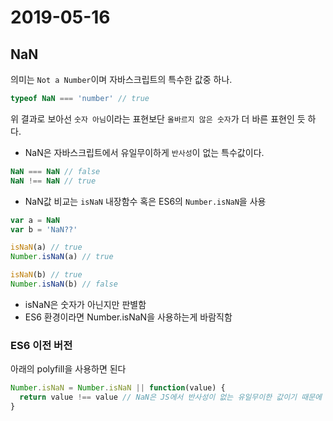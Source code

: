 # 2019-05-16

## NaN
의미는 `Not a Number`이며 자바스크립트의 특수한 값중 하나.

```javascript
typeof NaN === 'number' // true
```
위 결과로 보아선 `숫자 아님`이라는 표현보단 `올바르지 않은 숫자`가 더 바른 표현인 듯 하다.

- NaN은 자바스크립트에서 유일무이하게 `반사성`이 없는 특수값이다. 
```javascript
NaN === NaN // false
NaN !== NaN // true
```

- NaN값 비교는 `isNaN` 내장함수 혹은 ES6의 `Number.isNaN`을 사용
```javascript
var a = NaN
var b = 'NaN??'

isNaN(a) // true
Number.isNaN(a) // true

isNaN(b) // true
Number.isNaN(b) // false
```
- isNaN은 숫자가 아닌지만 판별함
- ES6 환경이라면 Number.isNaN을 사용하는게 바람직함

### ES6 이전 버전
아래의 polyfill을 사용하면 된다
```javascript
Number.isNaN = Number.isNaN || function(value) {
  return value !== value // NaN은 JS에서 반사성이 없는 유일무이한 값이기 때문에 가능!
}
```
